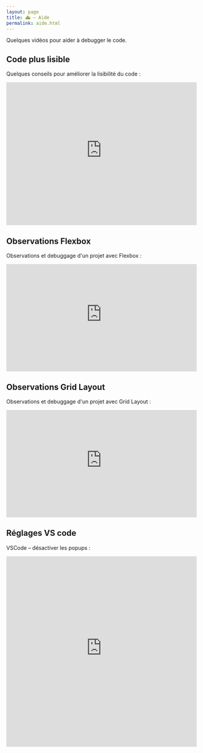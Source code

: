 ```yaml
---
layout: page
title: 🚑 – Aide
permalink: aide.html
---
```


Quelques vidéos pour aider à debugger le code.

## Code plus lisible

Quelques conseils pour améliorer la lisibilité du code :

<iframe width="100%" style="aspect-ratio: 4 / 3;" src="https://www.youtube-nocookie.com/embed/u-VCh1wimDo" title="YouTube video player" frameborder="0" allow="accelerometer; autoplay; clipboard-write; encrypted-media; gyroscope; picture-in-picture" allowfullscreen></iframe>

## Observations Flexbox

Observations et debuggage d'un projet avec Flexbox :

<iframe width="100%" style="aspect-ratio: 16 / 9;" src="https://www.youtube-nocookie.com/embed/RuZUSNxBdaw" title="YouTube video player" frameborder="0" allow="accelerometer; autoplay; clipboard-write; encrypted-media; gyroscope; picture-in-picture" allowfullscreen></iframe>

## Observations Grid Layout

Observations et debuggage d'un projet avec Grid Layout :

<iframe width="100%" style="aspect-ratio: 16 / 9;" src="https://www.youtube-nocookie.com/embed/68iQAo2XXtE" title="YouTube video player" frameborder="0" allow="accelerometer; autoplay; clipboard-write; encrypted-media; gyroscope; picture-in-picture" allowfullscreen></iframe>

## Réglages VS code

VSCode – désactiver les popups :

<iframe width="100%" style="aspect-ratio: 1 / 1;" src="https://www.youtube-nocookie.com/embed/ChWf_yDSv3s" title="YouTube video player" frameborder="0" allow="accelerometer; autoplay; clipboard-write; encrypted-media; gyroscope; picture-in-picture" allowfullscreen></iframe>

